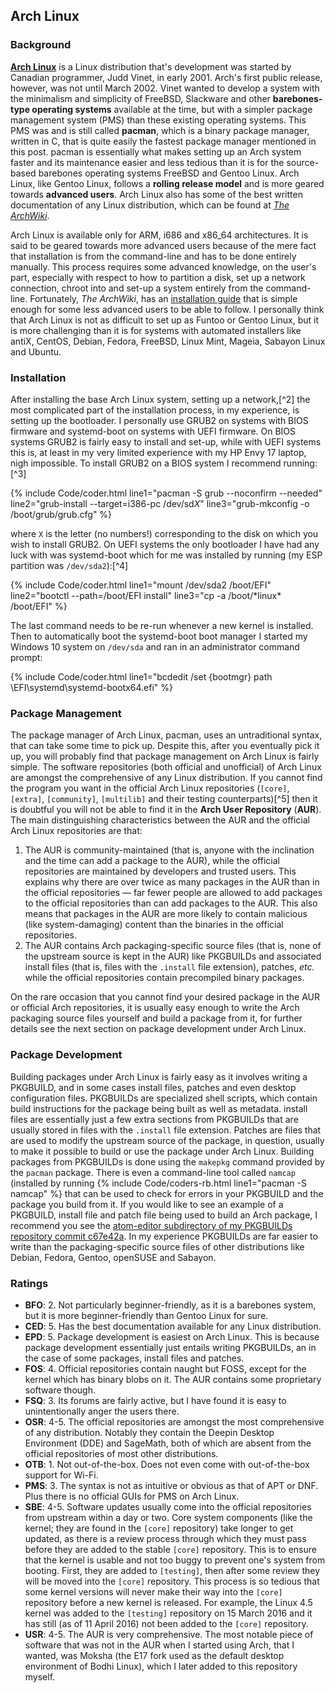 ## Arch Linux

### Background
[**Arch Linux**](https://www.archlinux.org/) is a Linux distribution that's development was started by Canadian programmer, Judd Vinet, in early 2001. Arch's first public release, however, was not until March 2002. Vinet wanted to develop a system with the minimalism and simplicity of FreeBSD, Slackware and other **barebones-type operating systems** available at the time, but with a simpler package management system (PMS) than these existing operating systems. This PMS was and is still called **pacman**, which is a binary package manager, written in C, that is quite easily the fastest package manager mentioned in this post. pacman is essentially what makes setting up an Arch system faster and its maintenance easier and less tedious than it is for the source-based barebones operating systems FreeBSD and Gentoo Linux. Arch Linux, like Gentoo Linux, follows a **rolling release model** and is more geared towards **advanced users**. Arch Linux also has some of the best written documentation of any Linux distribution, which can be found at [*The ArchWiki*](https://wiki.archlinux.org).

Arch Linux is available only for ARM, i686 and x86_64 architectures. It is said to be geared towards more advanced users because of the mere fact that installation is from the command-line and has to be done entirely manually. This process requires some advanced knowledge, on the user's part, especially with respect to how to partition a disk, set up a network connection, chroot into and set-up a system entirely from the command-line. Fortunately, *The ArchWiki*, has an [installation guide](https://wiki.archlinux.org/index.php/Installation_guide) that is simple enough for some less advanced users to be able to follow. I personally think that Arch Linux is not as difficult to set up as Funtoo or Gentoo Linux, but it is more challenging than it is for systems with automated installers like antiX, CentOS, Debian, Fedora, FreeBSD, Linux Mint, Mageia, Sabayon Linux and Ubuntu.

### Installation
After installing the base Arch Linux system, setting up a network,[^2] the most complicated part of the installation process, in my experience, is setting up the bootloader. I personally use GRUB2 on systems with BIOS firmware and systemd-boot on systems with UEFI firmware. On BIOS systems GRUB2 is fairly easy to install and set-up, while with UEFI systems this is, at least in my very limited experience with my HP Envy 17 laptop, nigh impossible. To install GRUB2 on a BIOS system I recommend running:[^3]

{% include Code/coder.html line1="pacman -S grub --noconfirm --needed" line2="grub-install --target=i386-pc /dev/sd<i>X</i>" line3="grub-mkconfig -o /boot/grub/grub.cfg" %}

where `X` is the letter (no numbers!) corresponding to the disk on which you wish to install GRUB2. On UEFI systems the only bootloader I have had any luck with was systemd-boot which for me was installed by running (my ESP partition was `/dev/sda2`):[^4]

{% include Code/coder.html line1="mount /dev/sda2 /boot/EFI" line2="bootctl --path=/boot/EFI install" line3="cp -a /boot/&#42;linux&#42; /boot/EFI" %}

The last command needs to be re-run whenever a new kernel is installed. Then to automatically boot the systemd-boot boot manager I started my Windows 10 system on `/dev/sda` and ran in an administrator command prompt:

{% include Code/coder.html line1="bcdedit /set {bootmgr} path \EFI\systemd\systemd-bootx64.efi" %}

### Package Management
The package manager of Arch Linux, pacman, uses an untraditional syntax, that can take some time to pick up. Despite this, after you eventually pick it up, you will probably find that package management on Arch Linux is fairly simple. The software repositories (both official and unofficial) of Arch Linux are amongst the comprehensive of any Linux distribution. If you cannot find the program you want in the official Arch Linux repositories (`[core]`, `[extra]`, `[community]`, `[multilib]` and their testing counterparts)[^5] then it is doubtful you will not be able to find it in the **Arch User Repository** (**AUR**). The main distinguishing characteristics between the AUR and the official Arch Linux repositories are that:

1. The AUR is community-maintained (that is, anyone with the inclination and the time can add a package to the AUR), while the official repositories are maintained by developers and trusted users. This explains why there are over twice as many packages in the AUR than in the official repositories &mdash; far fewer people are allowed to add packages to the official repositories than can add packages to the AUR. This also means that packages in the AUR are more likely to contain malicious (like system-damaging) content than the binaries in the official repositories.
2. The AUR contains Arch packaging-specific source files (that is, none of the upstream source is kept in the AUR) like PKGBUILDs and associated install files (that is, files with the `.install` file extension), patches, *etc.* while the official repositories contain precompiled binary packages.

On the rare occasion that you cannot find your desired package in the AUR or official Arch repositories, it is usually easy enough to write the Arch packaging source files yourself and build a package from it, for further details see the next section on package development under Arch Linux.

### Package Development
Building packages under Arch Linux is fairly easy as it involves writing a PKGBUILD, and in some cases install files, patches and even desktop configuration files. PKGBUILDs are specialized shell scripts, which contain build instructions for the package being built as well as metadata. install files are essentially just a few extra sections from PKGBUILDs that are usually stored in files with the `.install` file extension. Patches are files that are used to modify the upstream source of the package, in question, usually to make it possible to build or use the package under Arch Linux. Building packages from PKGBUILDs is done using the `makepkg` command provided by the `pacman` package. There is even a command-line tool called `namcap` (installed by running {% include Code/coders-rb.html line1="pacman -S namcap" %} that can be used to check for errors in your PKGBUILD and the package you build from it. If you would like to see an example of a PKGBUILD, install file and patch file being used to build an Arch package, I recommend you see the [atom-editor subdirectory of my PKGBUILDs repository commit c67e42a](https://github.com/fusion809/PKGBUILDs/tree/c67e42a548900cfab7be38753a2e2037d95f3d39/atom-editor). In my experience PKGBUILDs are far easier to write than the packaging-specific source files of other distributions like Debian, Fedora, Gentoo, openSUSE and Sabayon.

### Ratings
* **BFO**: 2. Not particularly beginner-friendly, as it is a barebones system, but it is more beginner-friendly than Gentoo Linux for sure.
* **CED**: 5. Has the best documentation available for any Linux distribution.
* **EPD**: 5. Package development is easiest on Arch Linux. This is because package development essentially just entails writing PKGBUILDs, an in the case of some packages, install files and patches.
* **FOS**: 4. Official repositories contain naught but FOSS, except for the kernel which has binary blobs on it. The AUR contains some proprietary software though.
* **FSQ**: 3. Its forums are fairly active, but I have found it is easy to unintentionally anger the users there.
* **OSR**: 4-5. The official repositories are amongst the most comprehensive of any distribution. Notably they contain the Deepin Desktop Environment (DDE) and SageMath, both of which are absent from the official repositories of most other distributions.
* **OTB**: 1. Not out-of-the-box. Does not even come with out-of-the-box support for Wi-Fi.
* **PMS**: 3. The syntax is not as intuitive or obvious as that of APT or DNF. Plus there is no official GUIs for PMS on Arch Linux.
* **SBE**: 4-5. Software updates usually come into the official repositories from upstream within a day or two. Core system components (like the kernel; they are found in the `[core]` repository) take longer to get updated, as there is a review process through which they must pass before they are added to the stable `[core]` repository. This is to ensure that the kernel is usable and not too buggy to prevent one's system from booting. First, they are added to `[testing]`, then after some review they will be moved into the `[core]` repository. This process is so tedious that some kernel versions will never make their way into the `[core]` repository before a new kernel is released. For example, the Linux 4.5 kernel was added to the `[testing]` repository on 15 March 2016 and it has still (as of 11 April 2016) not been added to the `[core]` repository.
* **USR**: 4-5. The AUR is very comprehensive. The most notable piece of software that was not in the AUR when I started using Arch, that I wanted, was Moksha (the E17 fork used as the default desktop environment of Bodhi Linux), which I later added to this repository myself.
